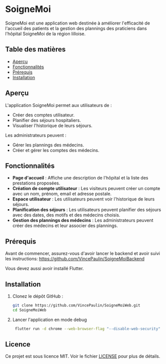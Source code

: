 # SoigneMoi

SoigneMoi est une application web destinée à améliorer l'efficacité de l'accueil des patients et la gestion des plannings des praticiens dans l'hôpital SoigneMoi de la région lilloise.

## Table des matières

- [Aperçu](#aperçu)
- [Fonctionnalités](#fonctionnalités)
- [Prérequis](#prérequis)
- [Installation](#installation)


## Aperçu

L'application SoigneMoi permet aux utilisateurs de :
- Créer des comptes utilisateur.
- Planifier des séjours hospitaliers.
- Visualiser l'historique de leurs séjours.

Les administrateurs peuvent :
- Gérer les plannings des médecins.
- Créer et gérer les comptes des médecins.

## Fonctionnalités

- **Page d'accueil** : Affiche une description de l'hôpital et la liste des prestations proposées.
- **Création de compte utilisateur** : Les visiteurs peuvent créer un compte avec un nom, prénom, email et adresse postale.
- **Espace utilisateur** : Les utilisateurs peuvent voir l'historique de leurs séjours.
- **Planification des séjours** : Les utilisateurs peuvent planifier des séjours avec des dates, des motifs et des médecins choisis.
- **Gestion des plannings des médecins** : Les administrateurs peuvent créer des médecins et leur associer des plannings.

## Prérequis

Avant de commencer, assurez-vous d'avoir lancer le backend et avoir suivi les instructions:
https://github.com/VincePaulin/SoigneMoiBackend

Vous devez aussi avoir installé Flutter.



## Installation

1. Clonez le dépôt GitHub :

    ```bash
    git clone https://github.com/VincePaulin/SoigneMoiWeb.git
    cd SoigneMoiWeb
    ```

2. Lancer l'application en mode debug

   ```bash
    flutter run -d chrome --web-browser-flag "--disable-web-security"
    ```

## Licence

Ce projet est sous licence MIT. Voir le fichier [LICENSE](LICENSE) pour plus de détails.
